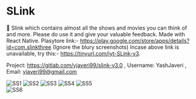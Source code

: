 # SLink
🎥 Slink which contains almost all the shows and movies you can think of and more. Please do use it and give your valuable feedback. Made with React Native. Plasytore link:- https://play.google.com/store/apps/details?id=com.slinkthree (Ignore the blury screenshots)  Incase above link is unavailable, try this:- https://tinyurl.com/jyt-SLink-v3.


Project: https://gitlab.com/yjaveri99/slink-v3.0
, Username: YashJaveri
, Email: yjaveri99@gmail.com

![SS1](/Screenshot_1547413113.png)
![SS2](/SS2.jpeg)
![SS3](/Screenshot_1547413140.png)
![SS4](/Screenshot_1547413129.png)
![SS5](/Screenshot_1547413100.png)  
![SS6](/SS1.jpeg)
